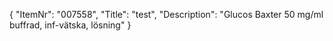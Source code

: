 {
  "ItemNr": "007558",
  "Title": "test",
  "Description": "Glucos Baxter 50 mg/ml buffrad, inf-vätska, lösning"
}